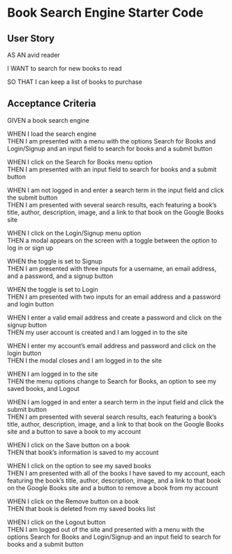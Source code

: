 # Book Search Engine Starter Code


## User Story
AS AN avid reader

I WANT to search for new books to read

SO THAT I can keep a list of books to purchase


## Acceptance Criteria
GIVEN a book search engine

  WHEN I load the search engine  
  THEN I am presented with a menu with the options Search for Books and Login/Signup and an input field to search for books and a submit button

  WHEN I click on the Search for Books menu option  
  THEN I am presented with an input field to search for books and a submit button

  WHEN I am not logged in and enter a search term in the input field and click the submit button  
  THEN I am presented with several search results, each featuring a book’s title, author, description, image, and a link to that book on the Google Books site

  WHEN I click on the Login/Signup menu option  
  THEN a modal appears on the screen with a toggle between the option to log in or sign up

  WHEN the toggle is set to Signup  
  THEN I am presented with three inputs for a username, an email address, and a password, and a signup button

  WHEN the toggle is set to Login  
  THEN I am presented with two inputs for an email address and a password and login button

  WHEN I enter a valid email address and create a password and click on the signup button  
  THEN my user account is created and I am logged in to the site

  WHEN I enter my account’s email address and password and click on the login button  
  THEN I the modal closes and I am logged in to the site

  WHEN I am logged in to the site  
  THEN the menu options change to Search for Books, an option to see my saved books, and Logout

  WHEN I am logged in and enter a search term in the input field and click the submit button  
  THEN I am presented with several search results, each featuring a book’s title, author, description, image, and a link to that book on the Google Books site and a button to save a book to my account

  WHEN I click on the Save button on a book  
  THEN that book’s information is saved to my account

  WHEN I click on the option to see my saved books  
  THEN I am presented with all of the books I have saved to my account, each featuring the book’s title, author, description, image, and a link to that book on the Google Books site and a button to remove a book from my account

  WHEN I click on the Remove button on a book  
  THEN that book is deleted from my saved books list

  WHEN I click on the Logout button  
  THEN I am logged out of the site and presented with a menu with the options Search for Books and Login/Signup and an input field to search for books and a submit button
